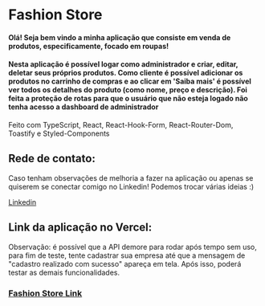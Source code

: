 <h1>Fashion Store</h1>

<h4>Olá! Seja bem vindo a minha aplicação que consiste em venda de produtos, especificamente, focado em roupas!</h4>

<h4>Nesta aplicação é possível logar como administrador e criar, editar, deletar seus próprios produtos. Como cliente é possível adicionar os produtos no carrinho de compras e ao clicar em 'Saiba mais' é possível ver todos os detalhes do produto (como nome, preço e descrição). 
Foi feita a proteção de rotas para que o usuário que não esteja logado não tenha acesso a dashboard de administrador</h4>

<p>Feito com TypeScript, React, React-Hook-Form, React-Router-Dom, Toastify e Styled-Components</p>

<h2>Rede de contato:</h2>
<p>Caso tenham observações de melhoria a fazer na aplicação ou apenas se quiserem se conectar comigo no Linkedin! Podemos trocar várias ideias :)</p>

<a href = "https://www.linkedin.com/in/julianaferreiraribeiro/"> Linkedin </a>


<h2>Link da aplicação no Vercel:</h2>
<p>Observação: é possível que a API demore para rodar após tempo sem uso, para fim de teste, tente cadastrar sua empresa até que a mensagem de "cadastro realizado com sucesso" apareça em tela. Após isso, poderá testar as demais funcionalidades.</p>

<a href = "https://fashions-store.vercel.app/"> 
<h3>Fashion Store Link </h3>
